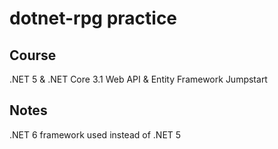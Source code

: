 # dotnet-rpg practice

## Course
.NET 5 & .NET Core 3.1 Web API & Entity Framework Jumpstart

## Notes
.NET 6 framework used instead of .NET 5
